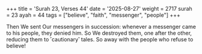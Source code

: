+++
title = 'Surah 23, Verses 44'
date = '2025-08-27'
weight = 2717
surah = 23
ayah = 44
tags = ["believe", "faith", "messenger", "people"]
+++

Then We sent Our messengers in succession: whenever a messenger came to his people, they denied him. So We destroyed them, one after the other, reducing them to ˹cautionary˺ tales. So away with the people who refuse to believe!